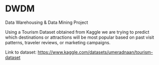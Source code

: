 # DWDM
Data Warehousing &amp; Data Mining Project

Using a Tourism Dataset obtained from Kaggle we are trying to predict which destinations or attractions will be most popular based on past visit patterns, traveler reviews, or marketing campaigns.

Link to dataset: https://www.kaggle.com/datasets/umeradnaan/tourism-dataset